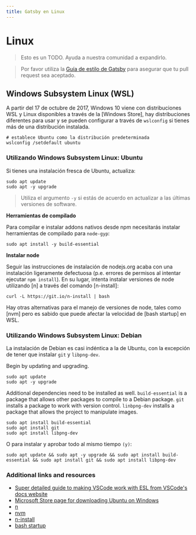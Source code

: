 ```yaml
---
title: Gatsby en Linux
---
```


# Linux

> Esto es un TODO. Ayuda a nuestra comunidad a expandirlo.

> Por favor utiliza la [Guía de estilo de Gatsby](/contributing/gatsby-style-guide/) para asegurar que tu pull request sea aceptado.

## Windows Subsystem Linux (WSL)

A partir del 17 de octubre de 2017, Windows 10 viene con distribuciones WSL y Linux disponibles a través de la [Windows Store], hay distribuciones diferentes para usar y se pueden configurar a través de `wslconfig` si tienes más de una distribución instalada.

```shell
# establece Ubuntu como la distribución predeterminada
wslconfig /setdefault ubuntu
```

### Utilizando Windows Subsystem Linux: Ubuntu

Si tienes una instalación fresca de Ubuntu, actualiza:

```shell
sudo apt update
sudo apt -y upgrade
```

> Utiliza el argumento `-y` si estás de acuerdo en actualizar a las últimas versiones de software.

**Herramientas de compilado**

Para compilar e instalar addons nativos desde npm necesitarás instalar herramientas de compilado para `node-gyp`:

```shell
sudo apt install -y build-essential
```

**Instalar node**

Seguir las instrucciones de instalación de nodejs.org acaba con una instalación ligeramente defectuosa (p.e. errores de permisos al intentar ejecutar `npm install`). En su lugar, intenta instalar versiones de node utilizando [n] a través del comando [n-install]:

```shell
curl -L https://git.io/n-install | bash
```

Hay otras alternativas para el manejo de versiones de node, tales como [nvm] pero es sabido que puede afectar la velocidad de [bash startup] en WSL.

### Utilizando Windows Subsystem Linux: Debian

La instalación de Debian es casi indéntica a la de Ubuntu, con la excepción de tener que instalar `git` y `libpng-dev`.

Begin by updating and upgrading.

```shell
sudo apt update
sudo apt -y upgrade
```

Additional dependencies need to be installed as well. `build-essential` is a package that allows other packages to compile to a Debian package. `git` installs a package to work with version control. `linbpng-dev` installs a package that allows the project to manipulate images.

```shell
sudo apt install build-essential
sudo apt install git
sudo apt install libpng-dev
```

O para instalar y aprobar todo al mismo tiempo `(y)`:

```shell
sudo apt update && sudo apt -y upgrade && sudo apt install build-essential && sudo apt install git && sudo apt install libpng-dev
```

### Additional links and resources

- [Super detailed guide to making VSCode work with ESL from VSCode's docs website](https://code.visualstudio.com/docs/remote/wsl)
- [Microsoft Store page for downloading Ubuntu on Windows](https://www.microsoft.com/en-us/store/p/ubuntu/9nblggh4msv6)
- [n](https://github.com/tj/n)
- [nvm](https://github.com/creationix/nvm)
- [n-install](https://github.com/mklement0/n-install)
- [bash startup](https://github.com/Microsoft/WSL/issues/776#issuecomment-266112578)
